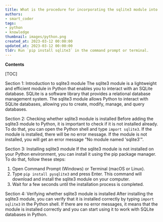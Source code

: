 ```yaml
---
title: What is the procedure for incorporating the sqlite3 module into python?
authors:
- smart_coder
tags:
- python
- knowledge
thumbnail: images/python.png
created_at: 2023-03-12 00:00:00
updated_at: 2023-03-12 00:00:00
tldr: Run `pip install sqlite3` in the command prompt or terminal.
---
```


**Contents**

[TOC]

Section 1: Introduction to sqlite3 module
The sqlite3 module is a lightweight and efficient module in Python that enables you to interact with an SQLite database. SQLite is a software library that provides a relational database management system. The sqlite3 module allows Python to interact with SQLite databases, allowing you to create, modify, manage, and query databases. 

Section 2: Checking whether sqlite3 module is installed
Before adding the sqlite3 module to Python, it is important to check if it is not installed already. To do that, you can open the Python shell and type `import sqlite3`. If the module is installed, there will be no error message. If the module is not installed, you will get an error message "No module named 'sqlite3'".

Section 3: Installing sqlite3 module
If the sqlite3 module is not installed on your Python environment, you can install it using the pip package manager. To do that, follow these steps:
1. Open Command Prompt (Windows) or Terminal (macOS or Linux).
2. Type `pip install pysqlite3` and press Enter. This command will download and install the sqlite3 module on your computer.
3. Wait for a few seconds until the installation process is completed. 

Section 4: Verifying whether sqlite3 module is installed
After installing the sqlite3 module, you can verify that it is installed correctly by typing `import sqlite3` in the Python shell. If there are no error messages, it means that the module is installed correctly and you can start using it to work with SQLite databases in Python.
